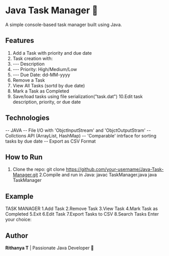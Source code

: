 # Java Task Manager 📝  
A simple console-based task manager built using Java.  

## Features  
1. Add a Task with priority and due date
2. Task creation with:
3.   --- Description
4.   --- Priority: High/Medium/Low
5.   --- Due Date: dd-MM-yyyy    
6. Remove a Task  
7. View All Tasks (sortd by due date) 
8. Mark a Task as Completed
9. Save/load tasks using file serialization("task.dat")
10.Edit task description, priority, or due date
   
## Technologies 
 -- JAVA
 -- File I/O with 'ObjctInputStream' and 'ObjctOutputStram'
 -- Collctions API (ArrayList, HashMap)
 -- 'Comparable' intrface for sorting tasks by due date
 -- Export as CSV Format
  
## How to Run  
1. Clone the repo:
   git clone https://github.com/your-username/Java-Task-Manager.git
2.Compile and run in Java:
   javac TaskManager.java
   java TaskManager

## Example
TASK MANAGER
1.Add Task
2.Remove Task
3.View Task
4.Mark Task as Completed
5.Exit
6.Edit Task
7.Export Tasks to CSV
8.Search Tasks Enter your choice: 
## Author  
 **Rithanya T** | Passionate Java Developer 🚀  
